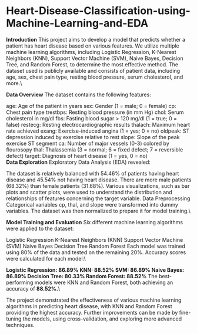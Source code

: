 # Heart-Disease-Classification-using-Machine-Learning-and-EDA
**Introduction**
This project aims to develop a model that predicts whether a patient has heart disease based on various features. We utilize multiple machine learning algorithms, including Logistic Regression, K-Nearest Neighbors (KNN), Support Vector Machine (SVM), Naive Bayes, Decision Tree, and Random Forest, to determine the most effective method. The dataset used is publicly available and consists of patient data, including age, sex, chest pain type, resting blood pressure, serum cholesterol, and more.\

**Data Overview**
The dataset contains the following features:

age: Age of the patient in years
sex: Gender (1 = male; 0 = female)
cp: Chest pain type
trestbps: Resting blood pressure (in mm Hg)
chol: Serum cholesterol in mg/dl
fbs: Fasting blood sugar > 120 mg/dl (1 = true; 0 = false)
restecg: Resting electrocardiographic results
thalach: Maximum heart rate achieved
exang: Exercise-induced angina (1 = yes; 0 = no)
oldpeak: ST depression induced by exercise relative to rest
slope: Slope of the peak exercise ST segment
ca: Number of major vessels (0-3) colored by flourosopy
thal: Thalassemia (3 = normal; 6 = fixed defect; 7 = reversible defect)
target: Diagnosis of heart disease (1 = yes, 0 = no)\
**Data Exploration**
Exploratory Data Analysis (EDA) revealed:

The dataset is relatively balanced with 54.46% of patients having heart disease and 45.54% not having heart disease.
There are more male patients (68.32%) than female patients (31.68%).
Various visualizations, such as bar plots and scatter plots, were used to understand the distribution and relationships of features concerning the target variable.
Data Preprocessing
Categorical variables cp, thal, and slope were transformed into dummy variables. The dataset was then normalized to prepare it for model training.\

**Model Training and Evaluation**
Six different machine learning algorithms were applied to the dataset:

Logistic Regression
K-Nearest Neighbors (KNN)
Support Vector Machine (SVM)
Naive Bayes
Decision Tree
Random Forest
Each model was trained using 80% of the data and tested on the remaining 20%. Accuracy scores were calculated for each model:\

**Logistic Regression: 86.89%
KNN: 88.52%
SVM: 86.89%
Naive Bayes: 86.89%
Decision Tree: 80.33%
Random Forest: 88.52%**
The best-performing models were KNN and Random Forest, both achieving an accuracy of **88.52%.**\


The project demonstrated the effectiveness of various machine learning algorithms in predicting heart disease, with KNN and Random Forest providing the highest accuracy. Further improvements can be made by fine-tuning the models, using cross-validation, and exploring more advanced techniques.







